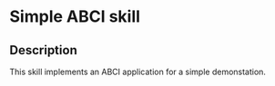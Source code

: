 # Simple ABCI skill

## Description

This skill implements an ABCI application for a simple demonstation.

